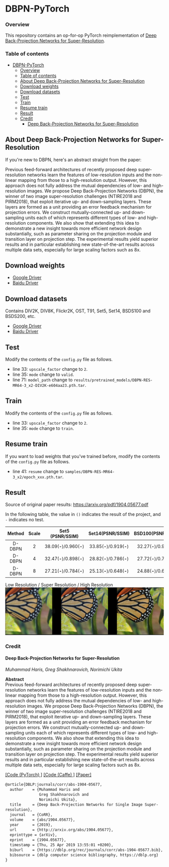 # DBPN-PyTorch

### Overview

This repository contains an op-for-op PyTorch reimplementation of [Deep Back-Projection Networks for Super-Resolution](https://arxiv.org/abs/1904.05677).

### Table of contents

- [DBPN-PyTorch](#dbpn-pytorch)
    - [Overview](#overview)
    - [Table of contents](#table-of-contents)
    - [About Deep Back-Projection Networks for Super-Resolution](#about-deep-back-projection-networks-for-super-resolution)
    - [Download weights](#download-weights)
    - [Download datasets](#download-datasets)
    - [Test](#test)
    - [Train](#train)
    - [Resume train](#resume-train)
    - [Result](#result)
    - [Credit](#credit)
        - [Deep Back-Projection Networks for Super-Resolution](#deep-back-projection-networks-for-super-resolution)

## About Deep Back-Projection Networks for Super-Resolution

If you're new to DBPN, here's an abstract straight from the paper:

Previous feed-forward architectures of recently proposed deep super-resolution networks learn the features of low-resolution inputs and the non-linear
mapping from those to a high-resolution output. However, this approach does not fully address the mutual dependencies of low- and high-resolution
images. We propose Deep Back-Projection Networks (DBPN), the winner of two image super-resolution challenges (NTIRE2018 and PIRM2018), that exploit
iterative up- and down-sampling layers. These layers are formed as a unit providing an error feedback mechanism for projection errors. We construct
mutually-connected up- and down-sampling units each of which represents different types of low- and high-resolution components. We also show that
extending this idea to demonstrate a new insight towards more efficient network design substantially, such as parameter sharing on the projection
module and transition layer on projection step. The experimental results yield superior results and in particular establishing new state-of-the-art
results across multiple data sets, especially for large scaling factors such as 8x.

## Download weights

- [Google Driver](https://drive.google.com/drive/folders/17ju2HN7Y6pyPK2CC_AqnAfTOe9_3hCQ8?usp=sharing)
- [Baidu Driver](https://pan.baidu.com/s/1yNs4rqIb004-NKEdKBJtYg?pwd=llot)

## Download datasets

Contains DIV2K, DIV8K, Flickr2K, OST, T91, Set5, Set14, BSDS100 and BSDS200, etc.

- [Google Driver](https://drive.google.com/drive/folders/1A6lzGeQrFMxPqJehK9s37ce-tPDj20mD?usp=sharing)
- [Baidu Driver](https://pan.baidu.com/s/1o-8Ty_7q6DiS3ykLU09IVg?pwd=llot)

## Test

Modify the contents of the `config.py` file as follows.

- line 33: `upscale_factor` change to `2`.
- line 35: `mode` change to `valid`.
- line 71: `model_path` change to `results/pretrained_models/DBPN-RES-MR64-3_x2-DIV2K-e604aa23.pth.tar`.

## Train

Modify the contents of the `config.py` file as follows.

- line 33: `upscale_factor` change to `2`.
- line 35: `mode` change to `train`.

## Resume train

If you want to load weights that you've trained before, modify the contents of the `config.py` file as follows.

- line 41: `resume` change to `samples/DBPN-RES-MR64-3_x2/epoch_xxx.pth.tar`.

## Result

Source of original paper results: https://arxiv.org/pdf/1904.05677.pdf

In the following table, the value in `()` indicates the result of the project, and `-` indicates no test.

| Method | Scale |     Set5 (PSNR/SSIM)      |     Set14(PSNR/SSIM)      |     BSD100(PSNR/SSIM)     |
|:------:|:-----:|:-------------------------:|:-------------------------:|:-------------------------:|
| D-DBPN |   2   | 38.09(**-**)/0.960(**-**) | 33.85(**-**)/0.919(**-**) | 32.27(**-**)/0.900(**-**) |
| D-DBPN |   4   | 32.47(**-**)/0.898(**-**) | 28.82(**-**)/0.786(**-**) | 27.72(**-**)/0.740(**-**) |
| D-DBPN |   8   | 27.21(**-**)/0.784(**-**) | 25.13(**-**)/0.648(**-**) | 24.88(**-**)/0.601(**-**) |

Low Resolution / Super Resolution / High Resolution
<span align="center"><img src="figure/result.png"/></span>

### Credit

#### Deep Back-Projection Networks for Super-Resolution

_Muhammad Haris, Greg Shakhnarovich, Norimichi Ukita_ <br>

**Abstract** <br>
Previous feed-forward architectures of recently proposed deep super-resolution networks learn the features of low-resolution inputs and the non-linear
mapping from those to a high-resolution output. However, this approach does not fully address the mutual dependencies of low- and high-resolution
images. We propose Deep Back-Projection Networks (DBPN), the winner of two image super-resolution challenges (NTIRE2018 and PIRM2018), that exploit
iterative up- and down-sampling layers. These layers are formed as a unit providing an error feedback mechanism for projection errors. We construct
mutually-connected up- and down-sampling units each of which represents different types of low- and high-resolution components. We also show that
extending this idea to demonstrate a new insight towards more efficient network design substantially, such as parameter sharing on the projection
module and transition layer on projection step. The experimental results yield superior results and in particular establishing new state-of-the-art
results across multiple data sets, especially for large scaling factors such as 8x.

[[Code (PyTorch) ]](https://github.com/alterzero/DBPN-Pytorch)
[[Code (Caffe) ]](https://github.com/alterzero/DBPN-caffe)
[[Paper]](https://arxiv.org/pdf/1904.05677)

```
@article{DBLP:journals/corr/abs-1904-05677,
  author    = {Muhammad Haris and
               Greg Shakhnarovich and
               Norimichi Ukita},
  title     = {Deep Back-Projection Networks for Single Image Super-resolution},
  journal   = {CoRR},
  volume    = {abs/1904.05677},
  year      = {2019},
  url       = {http://arxiv.org/abs/1904.05677},
  eprinttype = {arXiv},
  eprint    = {1904.05677},
  timestamp = {Thu, 25 Apr 2019 13:55:01 +0200},
  biburl    = {https://dblp.org/rec/journals/corr/abs-1904-05677.bib},
  bibsource = {dblp computer science bibliography, https://dblp.org}
}
```
